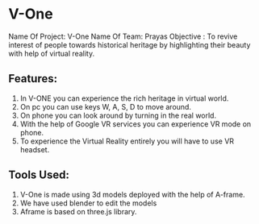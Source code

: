 # V-One

Name Of Project: V-One
Name Of Team: Prayas
Objective : To revive interest of people towards historical heritage by highlighting 
their beauty with help of virtual reality.

## Features:
1)  In V-ONE you can experience the rich heritage in virtual world. 
2)  On pc you can use keys W, A, S, D to move around.
3)  On phone you can look around by turning in the real world.
4)  With the help of Google VR services you can experience VR mode on phone.
5)  To experience the Virtual Reality entirely you will have to use VR headset.  

## Tools Used:
1)  V-One is made using 3d models deployed with the help of A-frame.
2)  We have used blender to edit the models
3)  Aframe is based on three.js library.


